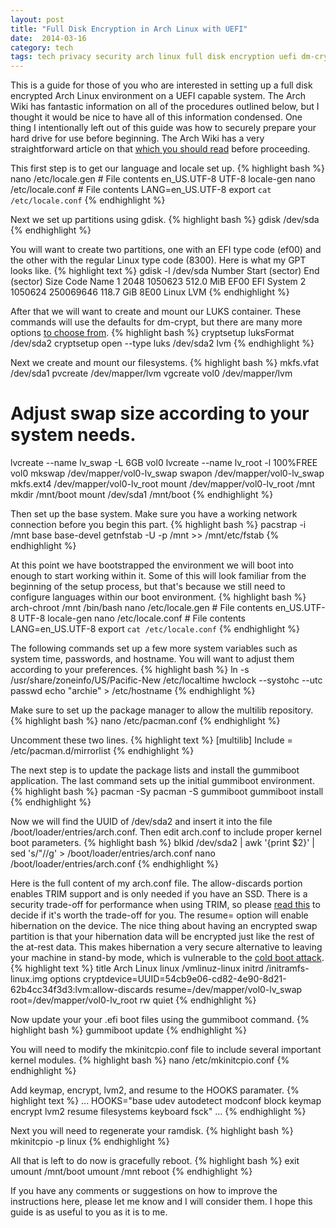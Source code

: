 ```yaml
---
layout: post
title: "Full Disk Encryption in Arch Linux with UEFI"
date:  2014-03-16
category: tech
tags: tech privacy security arch linux full disk encryption uefi dm-crypt
---
```


This is a guide for those of you who are interested in setting up a full disk encrypted Arch Linux environment on a UEFI capable system.  The Arch Wiki has fantastic information on all of the procedures outlined below, but I thought it would be nice to have all of this information condensed.  One thing I intentionally left out of this guide was how to securely prepare your hard drive for use before beginning.  The Arch Wiki has a very straightforward article on that [which you should read][1] before proceeding.

This first step is to get our language and locale set up.
{% highlight bash %}
nano /etc/locale.gen
	# File contents
    en_US.UTF-8 UTF-8
locale-gen
nano /etc/locale.conf
	# File contents
    LANG=en_US.UTF-8
export `cat /etc/locale.conf`
{% endhighlight %}

Next we set up partitions using gdisk.
{% highlight bash %}
gdisk /dev/sda
{% endhighlight %}

You will want to create two partitions, one with an EFI type code (ef00) and the other with the regular Linux type code (8300).  Here is what my GPT looks like.
{% highlight text %}
gdisk -l /dev/sda
Number  Start (sector)    End (sector)  Size       Code  Name
   1            2048         1050623   512.0 MiB   EF00  EFI System
   2         1050624       250069646   118.7 GiB   8E00  Linux LVM
{% endhighlight %}

After that we will want to create and mount our LUKS container.  These commands will use the defaults for dm-crypt, but there are many more options [to choose from][2].
{% highlight bash %}
cryptsetup luksFormat /dev/sda2
cryptsetup open --type luks /dev/sda2 lvm
{% endhighlight %}

Next we create and mount our filesystems.
{% highlight bash %}
mkfs.vfat /dev/sda1
pvcreate /dev/mapper/lvm
vgcreate vol0 /dev/mapper/lvm
# Adjust swap size according to your system needs.
lvcreate --name lv_swap -L 6GB vol0
lvcreate --name lv_root -l 100%FREE vol0
mkswap /dev/mapper/vol0-lv_swap
swapon /dev/mapper/vol0-lv_swap
mkfs.ext4 /dev/mapper/vol0-lv_root
mount /dev/mapper/vol0-lv_root /mnt
mkdir /mnt/boot
mount /dev/sda1 /mnt/boot
{% endhighlight %}

Then set up the base system.  Make sure you have a working network connection before you begin this part.
{% highlight bash %}
pacstrap -i /mnt base base-devel
getnfstab -U -p /mnt >> /mnt/etc/fstab
{% endhighlight %}

At this point we have bootstrapped the environment we will boot into enough to start working within it.  Some of this will look familiar from the beginning of the setup process, but that's because we still need to configure languages within our boot environment.
{% highlight bash %}
arch-chroot /mnt /bin/bash
nano /etc/locale.gen
	# File contents
    en_US.UTF-8 UTF-8
locale-gen
nano /etc/locale.conf
	# File contents
    LANG=en_US.UTF-8
export `cat /etc/locale.conf`
{% endhighlight %}

The following commands set up a few more system variables such as system time, passwords, and hostname.  You will want to adjust them according to your preferences.
{% highlight bash %}
ln -s /usr/share/zoneinfo/US/Pacific-New /etc/localtime
hwclock --systohc --utc
passwd
echo "archie" > /etc/hostname
{% endhighlight %}

Make sure to set up the package manager to allow the multilib repository.
{% highlight bash %}
nano /etc/pacman.conf
{% endhighlight %}

Uncomment these two lines.
{% highlight text %}
[multilib]
Include = /etc/pacman.d/mirrorlist
{% endhighlight %}

The next step is to update the package lists and install the gummiboot application.  The last command sets up the initial gummiboot environment.
{% highlight bash %}
pacman -Sy
pacman -S gummiboot
gummiboot install
{% endhighlight %}

Now we will find the UUID of /dev/sda2 and insert it into the file /boot/loader/entries/arch.conf.  Then edit arch.conf to include proper kernel boot parameters.
{% highlight bash %}
blkid /dev/sda2 | awk '{print $2}' | sed 's/"//g' > /boot/loader/entries/arch.conf
nano /boot/loader/entries/arch.conf
{% endhighlight %}

Here is the full content of my arch.conf file.  The allow-discards portion enables TRIM support and is only needed if you have an SSD.  There is a security trade-off for performance when using TRIM, so please [read this][3] to decide if it's worth the trade-off for you.  The resume= option will enable hibernation on the device.  The nice thing about having an encrypted swap partition is that your hibernation data will be encrypted just like the rest of the at-rest data.  This makes hibernation a very secure alternative to leaving your machine in stand-by mode, which is vulnerable to the [cold boot attack][4].
{% highlight text %}
title		Arch Linux
linux		/vmlinuz-linux
initrd		/initramfs-linux.img
options 	cryptdevice=UUID=54cb9e06-cd82-4e90-8d21-62b4cc34f3d3:lvm:allow-discards resume=/dev/mapper/vol0-lv_swap root=/dev/mapper/vol0-lv_root rw quiet
{% endhighlight %}

Now update your your .efi boot files using the gummiboot command.
{% highlight bash %}
gummiboot update
{% endhighlight %}

You will need to modify the mkinitcpio.conf file to include several important kernel modules.
{% highlight bash %}
nano /etc/mkinitcpio.conf
{% endhighlight %}

Add keymap, encrypt, lvm2, and resume to the HOOKS paramater.
{% highlight text %}
...
HOOKS="base udev autodetect modconf block keymap encrypt lvm2 resume filesystems keyboard fsck"
...
{% endhighlight %}

Next you will need to regenerate your ramdisk.
{% highlight bash %}
mkinitcpio -p linux
{% endhighlight %}

All that is left to do now is gracefully reboot.
{% highlight bash %}
exit
umount /mnt/boot
umount /mnt
reboot
{% endhighlight %}

If you have any comments or suggestions on how to improve the instructions here, please let me know and I will consider them.  I hope this guide is as useful to you as it is to me.

[1]: https://wiki.archlinux.org/index.php/Dm-crypt/Drive_Preparation "dm-crypt/Drive Preparation"
[2]: https://wiki.archlinux.org/index.php/Dm-crypt/Device_Encryption "dm-crypt/Device Encryption"
[3]: https://wiki.archlinux.org/index.php/Dm-crypt/Specialties#Discard.2FTRIM_support_for_solid_state_drives_.28SSD.29 "Discard/TRIM support for solid state drives (SSD)"
[4]: http://en.wikipedia.org/wiki/Cold_boot_attack "Cold boot attack article on wikipedia"